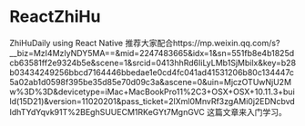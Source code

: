 # ReactZhiHu
ZhiHuDaily using React Native
推荐大家配合https://mp.weixin.qq.com/s?__biz=MzI4MzIyNDY5MA==&mid=2247483665&idx=1&sn=551fb8e4b1825dcb63581ff2e9324b5e&scene=1&srcid=0413hhRd6IiLyLMb1SjMbilx&key=b28b03434249256bbcd7164446bbedae1e0cd4fc041ad41531206b80c134447c5a02ab1d0598f395be35d85e70d09c3a&ascene=0&uin=MjczOTUwNjU2Mw%3D%3D&devicetype=iMac+MacBookPro11%2C3+OSX+OSX+10.11.3+build(15D21)&version=11020201&pass_ticket=2lXml0MnvRf3zgAMi0j2EDNcbvdIdhTYdYqvk91T%2BEghSUUECM1RKeGYt7MgnGVC
这篇文章来入门学习。
